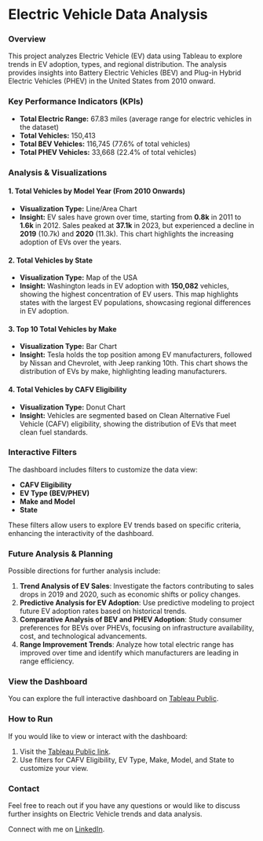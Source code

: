 # Electric Vehicle Data Analysis

### Overview
This project analyzes Electric Vehicle (EV) data using Tableau to explore trends in EV adoption, types, and regional distribution. The analysis provides insights into Battery Electric Vehicles (BEV) and Plug-in Hybrid Electric Vehicles (PHEV) in the United States from 2010 onward.

### Key Performance Indicators (KPIs)
- **Total Electric Range:** 67.83 miles (average range for electric vehicles in the dataset)
- **Total Vehicles:** 150,413
- **Total BEV Vehicles:** 116,745 (77.6% of total vehicles)
- **Total PHEV Vehicles:** 33,668 (22.4% of total vehicles)

### Analysis & Visualizations
#### 1. Total Vehicles by Model Year (From 2010 Onwards)
- **Visualization Type:** Line/Area Chart
- **Insight:** EV sales have grown over time, starting from **0.8k** in 2011 to **1.6k** in 2012. Sales peaked at **37.1k** in 2023, but experienced a decline in **2019** (10.7k) and **2020** (11.3k). This chart highlights the increasing adoption of EVs over the years.

#### 2. Total Vehicles by State
- **Visualization Type:** Map of the USA
- **Insight:** Washington leads in EV adoption with **150,082** vehicles, showing the highest concentration of EV users. This map highlights states with the largest EV populations, showcasing regional differences in EV adoption.

#### 3. Top 10 Total Vehicles by Make
- **Visualization Type:** Bar Chart
- **Insight:** Tesla holds the top position among EV manufacturers, followed by Nissan and Chevrolet, with Jeep ranking 10th. This chart shows the distribution of EVs by make, highlighting leading manufacturers.

#### 4. Total Vehicles by CAFV Eligibility
- **Visualization Type:** Donut Chart
- **Insight:** Vehicles are segmented based on Clean Alternative Fuel Vehicle (CAFV) eligibility, showing the distribution of EVs that meet clean fuel standards.

### Interactive Filters
The dashboard includes filters to customize the data view:
- **CAFV Eligibility**
- **EV Type (BEV/PHEV)**
- **Make and Model**
- **State**

These filters allow users to explore EV trends based on specific criteria, enhancing the interactivity of the dashboard.

### Future Analysis & Planning
Possible directions for further analysis include:
1. **Trend Analysis of EV Sales**: Investigate the factors contributing to sales drops in 2019 and 2020, such as economic shifts or policy changes.
2. **Predictive Analysis for EV Adoption**: Use predictive modeling to project future EV adoption rates based on historical trends.
3. **Comparative Analysis of BEV and PHEV Adoption**: Study consumer preferences for BEVs over PHEVs, focusing on infrastructure availability, cost, and technological advancements.
4. **Range Improvement Trends**: Analyze how total electric range has improved over time and identify which manufacturers are leading in range efficiency.

### View the Dashboard
You can explore the full interactive dashboard on [Tableau Public](https://public.tableau.com/views/EVProject_17300412489130/Dashboard1?:language=en-US&:sid=&:redirect=auth&:display_count=n&:origin=viz_share_link).

### How to Run
If you would like to view or interact with the dashboard:
1. Visit the [Tableau Public link](https://public.tableau.com/views/EVProject_17300412489130/Dashboard1?:language=en-US&:sid=&:redirect=auth&:display_count=n&:origin=viz_share_link).
2. Use filters for CAFV Eligibility, EV Type, Make, Model, and State to customize your view.

### Contact
Feel free to reach out if you have any questions or would like to discuss further insights on Electric Vehicle trends and data analysis.

Connect with me on [LinkedIn](https://www.linkedin.com/in/kamesh-bhardwaj-270005321/).

